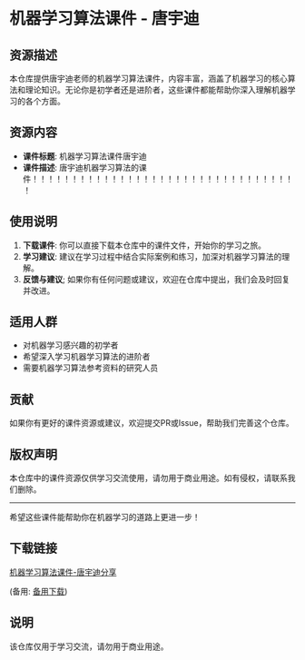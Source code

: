 # 机器学习算法课件 - 唐宇迪

## 资源描述

本仓库提供唐宇迪老师的机器学习算法课件，内容丰富，涵盖了机器学习的核心算法和理论知识。无论你是初学者还是进阶者，这些课件都能帮助你深入理解机器学习的各个方面。

## 资源内容

- **课件标题**: 机器学习算法课件唐宇迪
- **课件描述**: 唐宇迪机器学习算法的课件！！！！！！！！！！！！！！！！！！！！！！！！！！！！！！！！！！

## 使用说明

1. **下载课件**: 你可以直接下载本仓库中的课件文件，开始你的学习之旅。
2. **学习建议**: 建议在学习过程中结合实际案例和练习，加深对机器学习算法的理解。
3. **反馈与建议**; 如果你有任何问题或建议，欢迎在仓库中提出，我们会及时回复并改进。

## 适用人群

- 对机器学习感兴趣的初学者
- 希望深入学习机器学习算法的进阶者
- 需要机器学习算法参考资料的研究人员

## 贡献

如果你有更好的课件资源或建议，欢迎提交PR或Issue，帮助我们完善这个仓库。

## 版权声明

本仓库中的课件资源仅供学习交流使用，请勿用于商业用途。如有侵权，请联系我们删除。

---

希望这些课件能帮助你在机器学习的道路上更进一步！

## 下载链接
[机器学习算法课件-唐宇迪分享](https://pan.quark.cn/s/a8cbec3afc13) 

(备用: [备用下载](https://pan.baidu.com/s/1EIHr9vLmVRelmFH5ZaEmiw?pwd=1234))

## 说明

该仓库仅用于学习交流，请勿用于商业用途。
